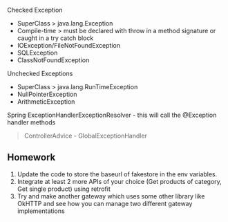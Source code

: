 
Checked Exception
- SuperClass > java.lang.Exception
- Compile-time > must be declared with throw in a method signature or caught in a try catch block
- IOException/FileNotFoundException
- SQLException
- ClassNotFoundException

Unchecked Exceptions
- SuperClass > java.lang.RunTimeException
- NullPointerException
- ArithmeticException

Spring ExceptionHandlerExceptionResolver - this will call the @Exception handler methods 

> ControllerAdvice - GlobalExceptionHandler


## Homework

1. Update the code to store the baseurl of fakestore in the env variables.
2. Integrate at least 2 more APIs of your choice (Get products of category, Get single product) using retrofit
3. Try and make another gateway which uses some other library like OkHTTP and see how you can manage two different gateway implementations